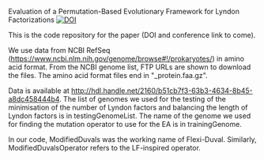 Evaluation of a Permutation-Based Evolutionary Framework for Lyndon Factorizations
[![DOI](https://zenodo.org/badge/3896389)](https://zenodo.org/badge/latestdoi/3896389)

This is the code repository for the paper (DOI and conference link to come).

We use data from NCBI RefSeq (https://www.ncbi.nlm.nih.gov/genome/browse#!/prokaryotes/) in amino acid format.
From the NCBI genome list, FTP URLs are shown to download the files. The amino acid format files end in "_protein.faa.gz".

Data is available at http://hdl.handle.net/2160/b51cb7f3-63b3-4634-8b45-a8dc458444b4.
The list of genomes we used for the testing of the minimisation of the number of Lyndon factors and balancing the length of Lyndon factors is in testingGenomeList.
The name of the genome we used for finding the mutation operator to use for the EA is in trainingGenome.

In our code, ModifiedDuvals was the working name of Flexi-Duval. Similarly, ModifiedDuvalsOperator refers to the LF-inspired operator.
